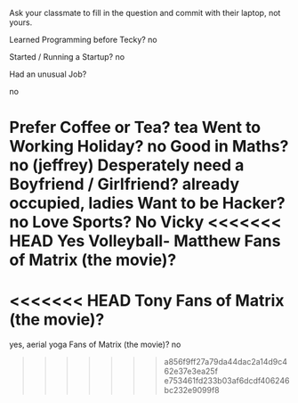Ask your classmate to fill in the question and commit with their laptop, not yours.


Learned Programming before Tecky?
no

Started / Running a Startup?
no

Had an unusual Job?

no

Prefer Coffee or Tea?
tea
Went to Working Holiday?
no
Good in Maths?
no (jeffrey)
Desperately need a Boyfriend / Girlfriend?
already occupied, ladies
Want to be Hacker?
no
Love Sports? No Vicky
<<<<<<< HEAD
Yes Volleyball- Matthew
Fans of Matrix (the movie)?
=======
<<<<<<< HEAD
Tony
Fans of Matrix (the movie)?
=======
yes, aerial yoga
Fans of Matrix (the movie)?
no
>>>>>>> a856f9ff27a79da44dac2a14d9c462e37e3ea25f
>>>>>>> e753461fd233b03af6dcdf406246bc232e9099f8
